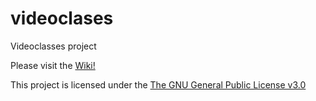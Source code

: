 # videoclases
Videoclasses project

Please visit the [Wiki!](https://github.com/Videoclases/videoclases/wiki)

This project is licensed under the [The GNU General Public License v3.0](http://www.gnu.org/licenses/gpl-3.0.en.html)